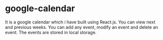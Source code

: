 # google-calendar

It is a google calendar which i have built using React.js. You can view next and previous weeks. You can add any event, modify an event and delete an event. The events are stored in local storage.

